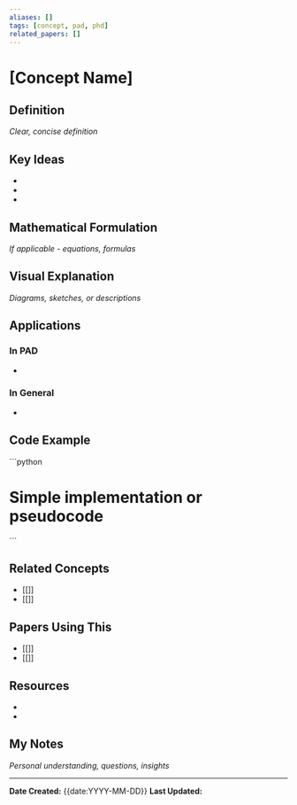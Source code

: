 ```yaml
---
aliases: []
tags: [concept, pad, phd]
related_papers: []
---
```


# [Concept Name]

## Definition
*Clear, concise definition*


## Key Ideas
- 
- 
- 

## Mathematical Formulation
*If applicable - equations, formulas*


## Visual Explanation
*Diagrams, sketches, or descriptions*


## Applications
### In PAD
- 

### In General
- 

## Code Example
\`\`\`python
# Simple implementation or pseudocode

\`\`\`

## Related Concepts
- [[]]
- [[]]

## Papers Using This
- [[]]
- [[]]

## Resources
- 
- 

## My Notes
*Personal understanding, questions, insights*


---
**Date Created:** {{date:YYYY-MM-DD}}
**Last Updated:** 
